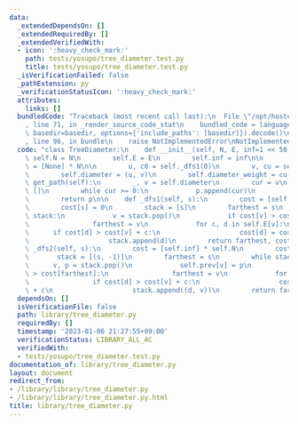 ```yaml
---
data:
  _extendedDependsOn: []
  _extendedRequiredBy: []
  _extendedVerifiedWith:
  - icon: ':heavy_check_mark:'
    path: tests/yosupo/tree_diameter.test.py
    title: tests/yosupo/tree_diameter.test.py
  _isVerificationFailed: false
  _pathExtension: py
  _verificationStatusIcon: ':heavy_check_mark:'
  attributes:
    links: []
  bundledCode: "Traceback (most recent call last):\n  File \"/opt/hostedtoolcache/PyPy/3.7.13/x64/site-packages/onlinejudge_verify/documentation/build.py\"\
    , line 71, in _render_source_code_stat\n    bundled_code = language.bundle(stat.path,\
    \ basedir=basedir, options={'include_paths': [basedir]}).decode()\n  File \"/opt/hostedtoolcache/PyPy/3.7.13/x64/site-packages/onlinejudge_verify/languages/python.py\"\
    , line 96, in bundle\n    raise NotImplementedError\nNotImplementedError\n"
  code: "class TreeDiameter:\n    def __init__(self, N, E, inf=1 << 50):\n       \
    \ self.N = N\n        self.E = E\n        self.inf = inf\n\n        self.prev\
    \ = [None] * N\n\n        u, c0 = self._dfs1(0)\n        v, cu = self._dfs2(u)\n\
    \        self.diameter = (u, v)\n        self.diameter_weight = cu[v]\n\n    def\
    \ get_path(self):\n        _, v = self.diameter\n        cur = v\n        p =\
    \ []\n        while cur >= 0:\n            p.append(cur)\n            cur = self.prev[cur]\n\
    \        return p\n\n    def _dfs1(self, s):\n        cost = [self.inf] * self.N\n\
    \        cost[s] = 0\n        stack = [s]\n        farthest = s\n        while\
    \ stack:\n            v = stack.pop()\n            if cost[v] > cost[farthest]:\n\
    \                farthest = v\n            for c, d in self.E[v]:\n          \
    \      if cost[d] > cost[v] + c:\n                    cost[d] = cost[v] + c\n\
    \                    stack.append(d)\n        return farthest, cost\n\n    def\
    \ _dfs2(self, s):\n        cost = [self.inf] * self.N\n        cost[s] = 0\n \
    \       stack = [(s, -1)]\n        farthest = s\n        while stack:\n      \
    \      v, p = stack.pop()\n            self.prev[v] = p\n            if cost[v]\
    \ > cost[farthest]:\n                farthest = v\n            for c, d in self.E[v]:\n\
    \                if cost[d] > cost[v] + c:\n                    cost[d] = cost[v]\
    \ + c\n                    stack.append((d, v))\n        return farthest, cost\n"
  dependsOn: []
  isVerificationFile: false
  path: library/tree_diameter.py
  requiredBy: []
  timestamp: '2023-01-06 21:27:55+09:00'
  verificationStatus: LIBRARY_ALL_AC
  verifiedWith:
  - tests/yosupo/tree_diameter.test.py
documentation_of: library/tree_diameter.py
layout: document
redirect_from:
- /library/library/tree_diameter.py
- /library/library/tree_diameter.py.html
title: library/tree_diameter.py
---
```

